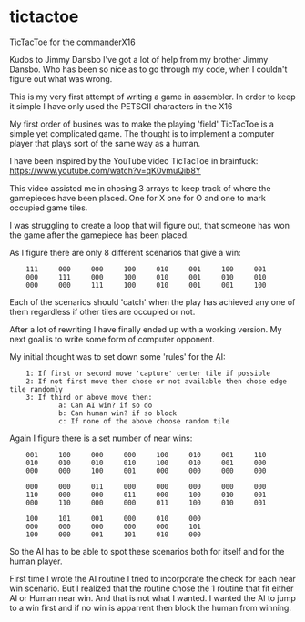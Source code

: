 # tictactoe
TicTacToe for the commanderX16

Kudos to Jimmy Dansbo
I've got a lot of help from my brother Jimmy Dansbo. Who has been so nice as to
go through my code, when I couldn't figure out what was wrong.

This is my very first attempt of writing a game in assembler.
In order to keep it simple I have only used the PETSCII characters in the X16

My first order of busines was to make the playing 'field'
TicTacToe is a simple yet complicated game.
The thought is to implement a computer player that plays sort of the same way as a human.

I have been inspired by the YouTube video TicTacToe in brainfuck:
  https://www.youtube.com/watch?v=qK0vmuQib8Y

This video assisted me in chosing 3 arrays to keep track of where the gamepieces
have been placed. One for X one for O and one to mark occupied game tiles.

I was struggling to create a loop that will figure out, that someone has won the
game after the gamepiece has been placed.

As I figure there are only 8 different scenarios that give a win:

        111     000     000     100     010     001     100     001
        000     111     000     100     010     001     010     010
        000     000     111     100     010     001     001     100

Each of the scenarios should 'catch' when the play has achieved any one of them
regardless if other tiles are occupied or not.

After a lot of rewriting I have finally ended up with a working version.
My next goal is to write some form of computer opponent.

My initial thought was to set down some 'rules' for the AI:

        1: If first or second move 'capture' center tile if possible
        2: If not first move then chose or not available then chose edge tile randomly
        3: If third or above move then:
                a: Can AI win? if so do
                b: Can human win? if so block
                c: If none of the above choose random tile

Again I figure there is a set number of near wins:

        001     100     000     000     100     010     001     110
        010     010     010     010     100     010     001     000
        000     000     100     001     000     000     000     000

        000     000     011     000     000     000     000     000
        110     000     000     011     000     100     010     001
        000     110     000     000     011     100     010     001

        100     101     001     000     010     000
        000     000     000     000     000     101
        100     000     001     101     010     000

So the AI has to be able to spot these scenarios both for itself and for the human player.

First time I wrote the AI routine I tried to incorporate the check for each near win scenario. But I realized that the routine chose the 1 routine that fit either AI or Human near win. And that is not what I wanted. I wanted the AI to jump to a win first and if no win is apparrent then block the human from winning.
